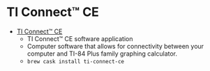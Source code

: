 # TI Connect™ CE
- [TI Connect™ CE](https://education.ti.com/en/products/computer-software/ti-connect-ce-sw)
  -  TI Connect™ CE software  application
  - Computer software that allows for connectivity between your computer and TI-84 Plus family graphing calculator.
  - `brew cask install ti-connect-ce`
